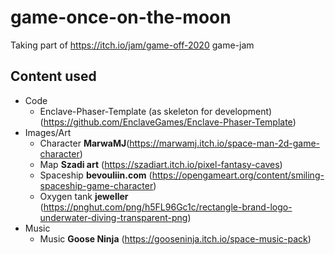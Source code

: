 # game-once-on-the-moon
Taking part of https://itch.io/jam/game-off-2020 game-jam


## Content used

* Code
    * Enclave-Phaser-Template (as skeleton for development) (https://github.com/EnclaveGames/Enclave-Phaser-Template)
* Images/Art
    * Character __MarwaMJ__(https://marwamj.itch.io/space-man-2d-game-character)
    * Map __Szadi art__ (https://szadiart.itch.io/pixel-fantasy-caves)
    * Spaceship __bevouliin.com__ (https://opengameart.org/content/smiling-spaceship-game-character)
    * Oxygen tank __jeweller__ (https://pnghut.com/png/h5FL96Gc1c/rectangle-brand-logo-underwater-diving-transparent-png)
* Music
    * Music __Goose Ninja__ (https://gooseninja.itch.io/space-music-pack)
